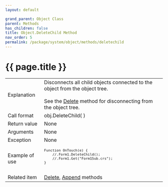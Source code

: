 ```yaml
---
layout: default

grand_parent: Object Class
parent: Methods
has_children: false
title: Object.DeleteChild Method
nav_order: 5
permalink: /package/system/object/methods/deletechild
---
```

# {{ page.title }}


<table>
  <tr>
    <td>Explanation</td>
    <td>Disconnects all child objects connected to the object from the object tree.<br><br>See the <a href="/package/system/object/methods/delete">Delete</a> method for disconnecting from the object tree.</td>
  </tr>
  <tr>
    <td>Call format</td>
    <td>obj.DeleteChild( )</td>
  </tr>
  <tr>
    <td>Return value</td>
    <td>None</td>
  </tr>  
  <tr>
    <td>Arguments</td>
    <td>None</td>
  </tr>
  <tr>
    <td>Exception</td>
    <td>None</td>
  </tr>
  <tr>
    <td>Example of use</td>
    <td><code><pre>Function OnTouch(e) {
    //.Form1.DeleteChild();
    //.Form1.Get("Form1Sub.crs");
}
 </pre></code></td>
  </tr>
  <tr>
    <td>Related item</td>
    <td><a href="/package/system/object/methods/delete">Delete</a>, <a href="/package/system/object/methods/append">Append</a> methods</td>
  </tr>
</table>



